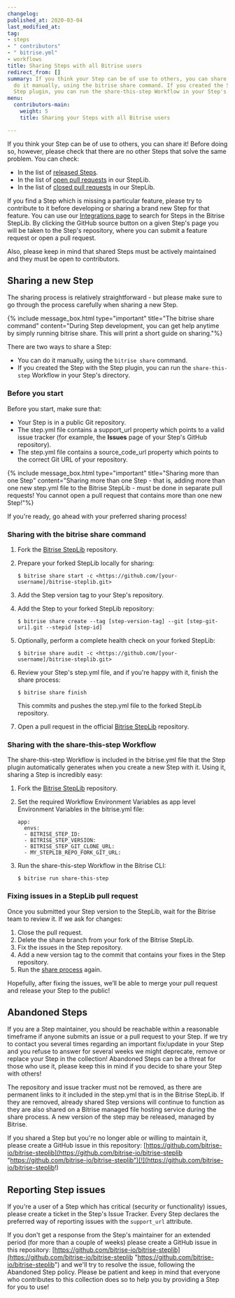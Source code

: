 ```yaml
---
changelog:
published_at: 2020-03-04
last_modified_at:
tag:
- steps
- " contributors"
- " bitrise.yml"
- workflows
title: Sharing Steps with all Bitrise users
redirect_from: []
summary: If you think your Step can be of use to others, you can share it! You can
  do it manually, using the bitrise share command. If you created the Step with the
  Step plugin, you can run the share-this-step Workflow in your Step's directory.
menu:
  contributors-main:
    weight: 5
    title: Sharing your Steps with all Bitrise users

---
```

If you think your Step can be of use to others, you can share it! Before doing so, however, please check that there are no other Steps that solve the same problem. You can check:

* In the list of [released Steps](https://www.bitrise.io/integrations/steps).
* In the list of [open pull requests](https://github.com/bitrise-io/bitrise-steplib/pulls) in our StepLib.
* In the list of [closed pull requests](https://github.com/bitrise-io/bitrise-steplib/pulls?q=is%3Apr+is%3Aclosed) in our StepLib.

If you find a Step which is missing a particular feature, please try to contribute to it before developing or sharing a brand new Step for that feature. You can use our [Integrations page](https://www.bitrise.io/integrations/steps) to search for Steps in the Bitrise StepLib. By clicking the GitHub source button on a given Step's page you will be taken to the Step's repository, where you can submit a feature request or open a pull request.

Also, please keep in mind that shared Steps must be actively maintained and they must be open to contributors.

## Sharing a new Step

The sharing process is relatively straightforward - but please make sure to go through the process carefully when sharing a new Step.

{% include message_box.html type="important" title="The bitrise share command" content="During Step development, you can get help anytime by simply running bitrise share. This will print a short guide on sharing."%}

There are two ways to share a Step:

* You can do it manually, using the `bitrise share` command.
* If you created the Step with the Step plugin, you can run the `share-this-step` Workflow in your Step's directory.

### Before you start

Before you start, make sure that:

* Your Step is in a public Git repository.
* The step.yml file contains a support_url property which points to a valid issue tracker (for example, the **Issues** page of your Step's GitHub repository).
* The step.yml file contains a source_code_url property which points to the correct Git URL of your repository.

{% include message_box.html type="important" title="Sharing more than one Step" content="Sharing more than one Step - that is, adding more than one new step.yml file to the Bitrise StepLib - must be done in separate pull requests! You cannot open a pull request that contains more than one new Step!"%}

If you're ready, go ahead with your preferred sharing process!

### Sharing with the bitrise share command

1. Fork the [Bitrise StepLib](https://github.com/bitrise-io/bitrise-steplib.git) repository.
2. Prepare your forked StepLib locally for sharing:

       $ bitrise share start -c <https://github.com/[your-username]/bitrise-steplib.git>
3. Add the Step version tag to your Step's repository.
4. Add the Step to your forked StepLib repository:

       $ bitrise share create --tag [step-version-tag] --git [step-git-uri].git --stepid [step-id]
5. Optionally, perform a complete health check on your forked StepLib:

       $ bitrise share audit -c <https://github.com/[your-username]/bitrise-steplib.git>
6. Review your Step's step.yml file, and if you're happy with it, finish the share process:

       $ bitrise share finish

   This commits and pushes the step.yml file to the forked StepLib repository.
7. Open a pull request in the official [Bitrise StepLib](https://github.com/bitrise-io/bitrise-steplib.git) repository.

### Sharing with the share-this-step Workflow

The share-this-step Workflow is included in the bitrise.yml file that the Step plugin automatically generates when you create a new Step with it. Using it, sharing a Step is incredibly easy:

1. Fork the [Bitrise StepLib](https://github.com/bitrise-io/bitrise-steplib.git) repository.
2. Set the required Workflow Environment Variables as app level Environment Variables in the bitrise.yml file:

       app:
         envs:
         - BITRISE_STEP_ID:
         - BITRISE_STEP_VERSION:
         - BITRISE_STEP_GIT_CLONE_URL:
         - MY_STEPLIB_REPO_FORK_GIT_URL:
3. Run the share-this-step Workflow in the Bitrise CLI:

       $ bitrise run share-this-step

### Fixing issues in a StepLib pull request

Once you submitted your Step version to the StepLib, wait for the Bitrise team to review it. If we ask for changes:

1. Close the pull request.
2. Delete the share branch from your fork of the Bitrise StepLib.
3. Fix the issues in the Step repository.
4. Add a new version tag to the commit that contains your fixes in the Step repository.
5. Run the [share process](/contributors/sharing-steps-with-all-bitrise-users/#sharing-a-new-step) again.

Hopefully, after fixing the issues, we’ll be able to merge your pull request and release your Step to the public!

## Abandoned Steps

If you are a Step maintainer, you should be reachable within a reasonable timeframe if anyone submits an issue or a pull request to your Step. If we try to contact you several times regarding an important fix/update in your Step and you refuse to answer for several weeks we might deprecate, remove or replace your Step in the collection! Abandoned Steps can be a threat for those who use it, please keep this in mind if you decide to share your Step with others!

The repository and issue tracker must not be removed, as there are permanent links to it included in the step.yml that is in the Bitrise StepLib. If they are removed, already shared Step versions will continue to function as they are also shared on a Bitrise managed file hosting service during the share process. A new version of the step may be released, managed by Bitrise.

If you shared a Step but you're no longer able or willing to maintain it, please create a GitHub issue in this repository: [https://github.com/bitrise-io/bitrise-steplib](https://github.com/bitrise-io/bitrise-steplib "https://github.com/bitrise-io/bitrise-steplib")[!](https://github.com/bitrise-io/bitrise-steplib!)

## Reporting Step issues

If you're a user of a Step which has critical (security or functionality) issues, please create a ticket in the Step's Issue Tracker. Every Step declares the preferred way of reporting issues with the `support_url` attribute.

If you don't get a response from the Step's maintainer for an extended period (for more than a couple of weeks) please create a GitHub issue in this repository: [https://github.com/bitrise-io/bitrise-steplib](https://github.com/bitrise-io/bitrise-steplib "https://github.com/bitrise-io/bitrise-steplib")  and we'll try to resolve the issue, following the Abandoned Step policy. Please be patient and keep in mind that everyone who contributes to this collection does so to help you by providing a Step for you to use!